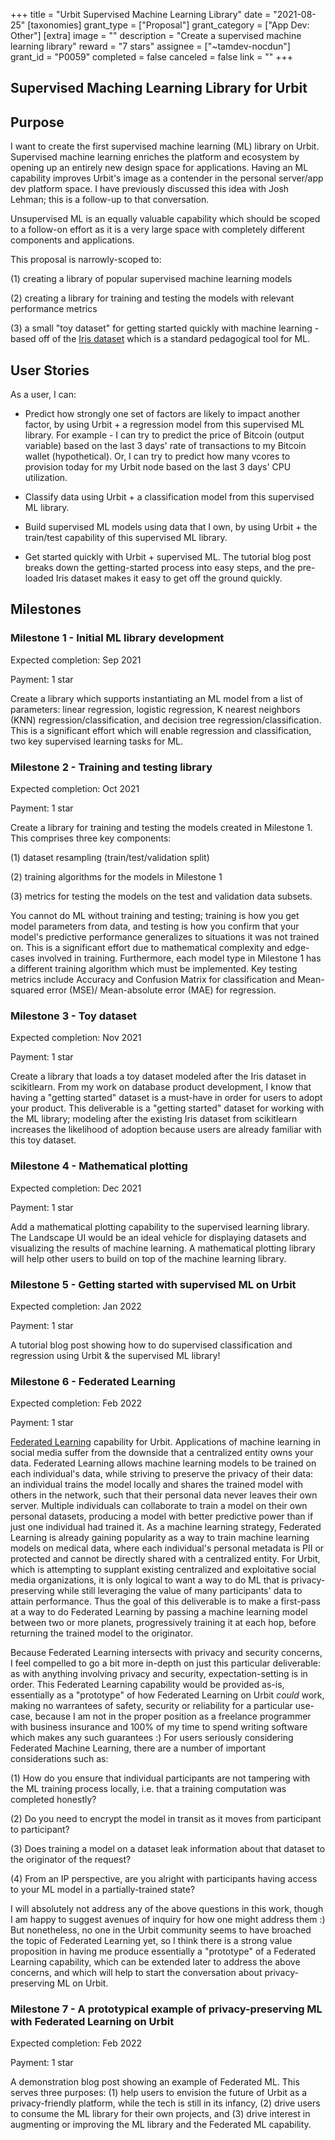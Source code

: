+++
title = "Urbit Supervised Machine Learning Library"
date = "2021-08-25"
[taxonomies]
grant_type = ["Proposal"]
grant_category = ["App Dev: Other"]
[extra]
image = ""
description = "Create a supervised machine learning library"
reward = "7 stars"
assignee = ["~tamdev-nocdun"]
grant_id = "P0059"
completed = false
canceled = false
link = ""
+++

## Supervised Maching Learning Library for Urbit

## Purpose

I want to create the first supervised machine learning (ML) library on Urbit. Supervised machine learning enriches the platform and ecosystem by opening up an entirely new design space for applications. Having an ML capability improves Urbit's image as a contender in the personal server/app dev platform space. I have previously discussed this idea with Josh Lehman; this is a follow-up to that conversation.

Unsupervised ML is an equally valuable capability which should be scoped to a follow-on effort as it is a very large space with completely different components and applications.

This proposal is narrowly-scoped to:

(1) creating a library of popular supervised machine learning models

(2) creating a library for training and testing the models with relevant performance metrics

(3) a small "toy dataset" for getting started quickly with machine learning - based off of the [Iris dataset](https://scikit-learn.org/stable/auto_examples/datasets/plot_iris_dataset.html) which is a standard pedagogical tool for ML.

## User Stories

As a user, I can:

- Predict how strongly one set of factors are likely to impact another factor, by using Urbit + a regression model from this supervised ML library. For example - I can try to predict the price of Bitcoin (output variable) based on the last 3 days' rate of transactions to my Bitcoin wallet (hypothetical). Or, I can try to predict how many vcores to provision today for my Urbit node based on the last 3 days' CPU utilization.

- Classify data using Urbit + a classification model from this supervised ML library.

- Build supervised ML models using data that I own, by using Urbit + the train/test capability of this supervised ML library.

- Get started quickly with Urbit + supervised ML. The tutorial blog post breaks down the getting-started process into easy steps, and the pre-loaded Iris dataset makes it easy to get off the ground quickly.

## Milestones

### Milestone 1 - Initial ML library development

Expected completion: Sep 2021

Payment: 1 star

Create a library which supports instantiating an ML model from a list of parameters: linear regression, logistic regression, K nearest neighbors (KNN) regression/classification, and decision tree regression/classification. This is a significant effort which will enable regression and classification, two key supervised learning tasks for ML.

### Milestone 2 - Training and testing library

Expected completion: Oct 2021

Payment: 1 star

Create a library for training and testing the models created in Milestone 1. This comprises three key components:

(1) dataset resampling (train/test/validation split)

(2) training algorithms for the models in Milestone 1

(3) metrics for testing the models on the test and validation data subsets.

You cannot do ML without training and testing; training is how you get model parameters from data, and testing is how you confirm that your model's predictive performance generalizes to situations it was not trained on. This is a significant effort due to mathematical complexity and edge-cases involved in training. Furthermore, each model type in Milestone 1 has a different training algorithm which must be implemented. Key testing metrics include Accuracy and Confusion Matrix for classification and Mean-squared error (MSE)/ Mean-absolute error (MAE) for regression.

### Milestone 3 - Toy dataset

Expected completion: Nov 2021

Payment: 1 star

Create a library that loads a toy dataset modeled after the Iris dataset in scikitlearn. From my work on database product development, I know that having a "getting started" dataset is a must-have in order for users to adopt your product. This deliverable is a "getting started" dataset for working with the ML library; modeling after the existing Iris dataset from scikitlearn increases the likelihood of adoption because users are already familiar with this toy dataset.

### Milestone 4 - Mathematical plotting

Expected completion: Dec 2021

Payment: 1 star

Add a mathematical plotting capability to the supervised learning library. The Landscape UI would be an ideal vehicle for displaying datasets and visualizing the results of machine learning. A mathematical plotting library will help other users to build on top of the machine learning library.

### Milestone 5 - Getting started with supervised ML on Urbit

Expected completion: Jan 2022

Payment: 1 star

A tutorial blog post showing how to do supervised classification and regression using Urbit & the supervised ML library!

### Milestone 6 - Federated Learning

Expected completion: Feb 2022

Payment: 1 star

[Federated Learning](https://ai.googleblog.com/2017/04/federated-learning-collaborative.html) capability for Urbit. Applications of machine learning in social media suffer from the downside that a centralized entity owns your data. Federated Learning allows machine learning models to be trained on each individual's data, while striving to preserve the privacy of their data: an individual trains the model locally and shares the trained model with others in the network, such that their personal data never leaves their own server. Multiple individuals can collaborate to train a model on their own personal datasets, producing a model with better predictive power than if just one individual had trained it. As a machine learning strategy, Federated Learning is already gaining popularity as a way to train machine learning models on medical data, where each individual's personal metadata is PII or protected and cannot be directly shared with a centralized entity. For Urbit, which is attempting to supplant existing centralized and exploitative social media organizations, it is only logical to want a way to do ML that is privacy-preserving while still leveraging the value of many participants' data to attain performance. Thus the goal of this deliverable is to make a first-pass at a way to do Federated Learning by passing a machine learning model between two or more planets, progressively training it at each hop, before returning the trained model to the originator.

Because Federated Learning intersects with privacy and security concerns, I feel compelled to go a bit more in-depth on just this particular deliverable: as with anything involving privacy and security, expectation-setting is in order. This Federated Learning capability would be provided as-is, essentially as a "prototype" of how Federated Learning on Urbit _could_ work, making no warrantees of safety, security or reliability for a particular use-case, because I am not in the proper position as a freelance programmer with business insurance and 100% of my time to spend writing software which makes any such guarantees :) For users seriously considering Federated Machine Learning, there are a number of important considerations such as:

(1) How do you ensure that individual participants are not tampering with the ML training process locally, i.e. that a training computation was completed honestly?

(2) Do you need to encrypt the model in transit as it moves from participant to participant?

(3) Does training a model on a dataset leak information about that dataset to the originator of the request?

(4) From an IP perspective, are you alright with participants having access to your ML model in a partially-trained state?

I will absolutely not address any of the above questions in this work, though I am happy to suggest avenues of inquiry for how one might address them :) But nonetheless, no one in the Urbit community seems to have broached the topic of Federated Learning yet, so I think there is a strong value proposition in having me produce essentially a "prototype" of a Federated Learning capability, which can be extended later to address the above concerns, and which will help to start the conversation about privacy-preserving ML on Urbit.

### Milestone 7 - A prototypical example of privacy-preserving ML with Federated Learning on Urbit

Expected completion: Feb 2022

Payment: 1 star

A demonstration blog post showing an example of Federated ML. This serves three purposes: (1) help users to envision the future of Urbit as a privacy-friendly platform, while the tech is still in its infancy, (2) drive users to consume the ML library for their own projects, and (3) drive interest in augmenting or improving the ML library and the Federated ML capability.
